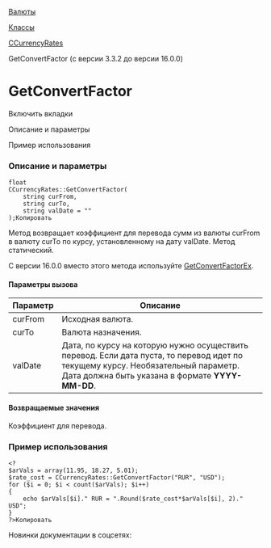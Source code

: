 [Валюты](/api_help/currency/index.php)

[Классы](/api_help/currency/developer/index.php)

[CCurrencyRates](/api_help/currency/developer/ccurrencyrates/index.php)

GetConvertFactor (с версии 3.3.2 до версии 16.0.0)

GetConvertFactor
================

Включить вкладки

Описание и параметры

Пример использования

### Описание и параметры

```
float
CCurrencyRates::GetConvertFactor(
	string curFrom, 
	string curTo, 
	string valDate = ""
);Копировать
```

Метод возвращает коэффициент для перевода сумм из валюты curFrom в валюту curTo по курсу, установленному на дату valDate. Метод статический.

С версии 16.0.0 вместо этого метода используйте [GetConvertFactorEx](/api_help/currency/developer/ccurrencyrates/getconvertfactorex.php).

#### Параметры вызова

| Параметр | Описание |
| --- | --- |
| curFrom | Исходная валюта. |
| curTo | Валюта назначения. |
| valDate | Дата, по курсу на которую нужно осуществить перевод. Если дата пуста, то перевод идет по текущему курсу. Необязательный параметр.   Дата должна быть указана в формате **YYYY-MM-DD**. |

#### Возвращаемые значения

Коэффициент для перевода.

### Пример использования

```
<?
$arVals = array(11.95, 18.27, 5.01);
$rate_cost = CCurrencyRates::GetConvertFactor("RUR", "USD");
for ($i = 0; $i < count($arVals); $i++)
{
	echo $arVals[$i]." RUR = ".Round($rate_cost*$arVals[$i], 2)." USD";
}
?>Копировать
```

Новинки документации в соцсетях:
